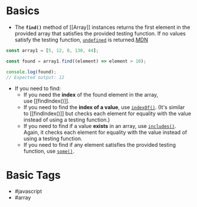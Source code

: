 # Basics
- The **`find()`** method of [[Array]] instances returns the first element in the provided array that satisfies the provided testing function. If no values satisfy the testing function, [`undefined`](https://developer.mozilla.org/en-US/docs/Web/JavaScript/Reference/Global_Objects/undefined) is returned.[MDN](https://developer.mozilla.org/en-US/docs/Web/JavaScript/Reference/Global_Objects/Array/find)

```javascript
const array1 = [5, 12, 8, 130, 44];

const found = array1.find((element) => element > 10);

console.log(found);
// Expected output: 12
```
- If you need to find:
	- If you need the **index** of the found element in the array, use [[findIndex()]].
	- If you need to find the **index of a value**, use [`indexOf()`](https://developer.mozilla.org/en-US/docs/Web/JavaScript/Reference/Global_Objects/Array/indexOf). (It's similar to [[findIndex()]] but checks each element for equality with the value instead of using a testing function.)
	- If you need to find if a value **exists** in an array, use [`includes()`](https://developer.mozilla.org/en-US/docs/Web/JavaScript/Reference/Global_Objects/Array/includes). Again, it checks each element for equality with the value instead of using a testing function.
	- If you need to find if any element satisfies the provided testing function, use [`some()`](https://developer.mozilla.org/en-US/docs/Web/JavaScript/Reference/Global_Objects/Array/some). 
# Basic Tags
- #javascript 
- #array 